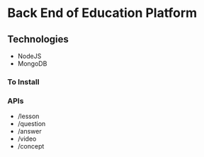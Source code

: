 # Back End of Education Platform

## Technologies
- NodeJS
- MongoDB
 
### To Install

### APIs
- /lesson
- /question
- /answer
- /video
- /concept